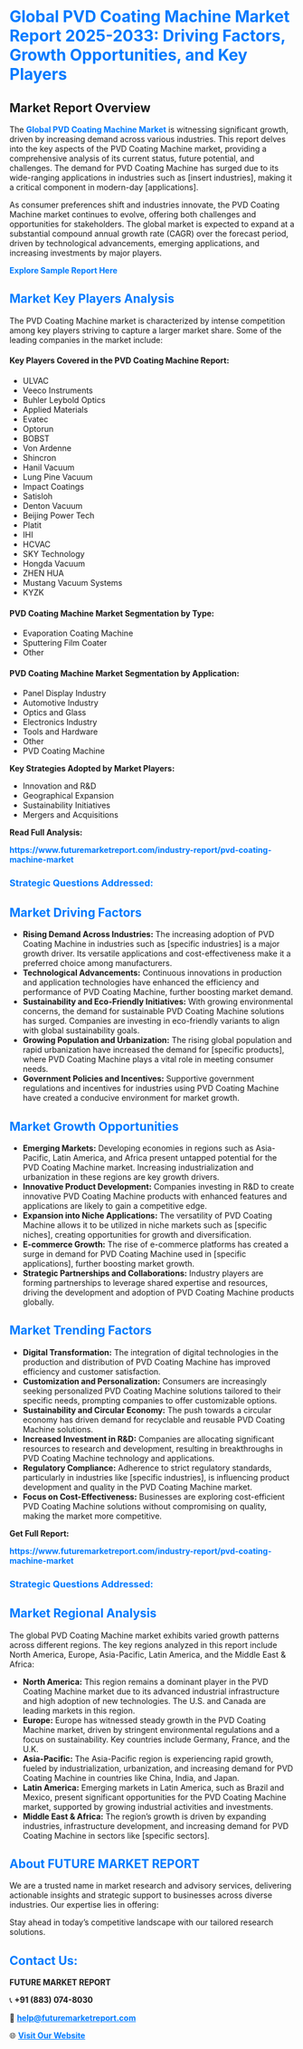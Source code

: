 <h1 style="color: #007BFF;">Global PVD Coating Machine Market Report 2025-2033: Driving Factors, Growth Opportunities, and Key Players</h1>

<section id="overview">
<h2>Market Report Overview</h2>
<p>The <a href="https://www.futuremarketreport.com/industry-report/pvd-coating-machine-market" style="color: #007BFF; text-decoration: none;"><strong>Global PVD Coating Machine Market</strong></a> is witnessing significant growth, driven by increasing demand across various industries. This report delves into the key aspects of the PVD Coating Machine market, providing a comprehensive analysis of its current status, future potential, and challenges. The demand for PVD Coating Machine has surged due to its wide-ranging applications in industries such as [insert industries], making it a critical component in modern-day [applications].</p>
<p>As consumer preferences shift and industries innovate, the PVD Coating Machine market continues to evolve, offering both challenges and opportunities for stakeholders. The global market is expected to expand at a substantial compound annual growth rate (CAGR) over the forecast period, driven by technological advancements, emerging applications, and increasing investments by major players.</p>
</section>

<section id="overview">
<p><a href="https://www.futuremarketreport.com/request-sample/reportId=124466" style="color: #007BFF; text-decoration: none;"><strong>Explore Sample Report Here</strong></a></p>
</section>

<section id="key-players">
<h2 style="color: #007BFF;">Market Key Players Analysis</h2>
<p>The PVD Coating Machine market is characterized by intense competition among key players striving to capture a larger market share. Some of the leading companies in the market include:</p>
<h4>Key Players Covered in the PVD Coating Machine Report:</h4>
<ul><li>ULVAC</li><li>Veeco Instruments</li><li>Buhler Leybold Optics</li><li>Applied Materials</li><li>Evatec</li><li>Optorun</li><li>BOBST</li><li>Von Ardenne</li><li>Shincron</li><li>Hanil Vacuum</li><li>Lung Pine Vacuum</li><li>Impact Coatings</li><li>Satisloh</li><li>Denton Vacuum</li><li>Beijing Power Tech</li><li>Platit</li><li>IHI</li><li>HCVAC</li><li>SKY Technology</li><li>Hongda Vacuum</li><li>ZHEN HUA</li><li>Mustang Vacuum Systems</li><li>KYZK</li></ul>
<h4>PVD Coating Machine Market Segmentation by Type:</h4>
<ul><li>Evaporation Coating Machine</li><li>Sputtering Film Coater</li><li>Other</li></ul>

<h4>PVD Coating Machine Market Segmentation by Application:</h4>
<ul><li>Panel Display Industry</li><li>Automotive Industry</li><li>Optics and Glass</li><li>Electronics Industry</li><li>Tools and Hardware</li><li>Other</li><li>PVD Coating Machine</li></ul>
<p><strong>Key Strategies Adopted by Market Players:</strong></p>
<ul>
<li>Innovation and R&D</li>
<li>Geographical Expansion</li>
<li>Sustainability Initiatives</li>
<li>Mergers and Acquisitions</li>
</ul>
</section>

<section>
<p><strong>Read Full Analysis: </strong></p><a href="https://www.futuremarketreport.com/industry-report/pvd-coating-machine-market" style="color: #007BFF; text-decoration: none;"><strong>https://www.futuremarketreport.com/industry-report/pvd-coating-machine-market</strong></a>
<h3 style="color: #007BFF;">Strategic Questions Addressed:</h3>
</section>

<section id="driving-factors">
<h2 style="color: #007BFF;">Market Driving Factors</h2>
<ul>
<li><strong>Rising Demand Across Industries:</strong> The increasing adoption of PVD Coating Machine in industries such as [specific industries] is a major growth driver. Its versatile applications and cost-effectiveness make it a preferred choice among manufacturers.</li>
<li><strong>Technological Advancements:</strong> Continuous innovations in production and application technologies have enhanced the efficiency and performance of PVD Coating Machine, further boosting market demand.</li>
<li><strong>Sustainability and Eco-Friendly Initiatives:</strong> With growing environmental concerns, the demand for sustainable PVD Coating Machine solutions has surged. Companies are investing in eco-friendly variants to align with global sustainability goals.</li>
<li><strong>Growing Population and Urbanization:</strong> The rising global population and rapid urbanization have increased the demand for [specific products], where PVD Coating Machine plays a vital role in meeting consumer needs.</li>
<li><strong>Government Policies and Incentives:</strong> Supportive government regulations and incentives for industries using PVD Coating Machine have created a conducive environment for market growth.</li>
</ul>
</section>

<section id="growth-opportunities">
<h2 style="color: #007BFF;">Market Growth Opportunities</h2>
<ul>
<li><strong>Emerging Markets:</strong> Developing economies in regions such as Asia-Pacific, Latin America, and Africa present untapped potential for the PVD Coating Machine market. Increasing industrialization and urbanization in these regions are key growth drivers.</li>
<li><strong>Innovative Product Development:</strong> Companies investing in R&D to create innovative PVD Coating Machine products with enhanced features and applications are likely to gain a competitive edge.</li>
<li><strong>Expansion into Niche Applications:</strong> The versatility of PVD Coating Machine allows it to be utilized in niche markets such as [specific niches], creating opportunities for growth and diversification.</li>
<li><strong>E-commerce Growth:</strong> The rise of e-commerce platforms has created a surge in demand for PVD Coating Machine used in [specific applications], further boosting market growth.</li>
<li><strong>Strategic Partnerships and Collaborations:</strong> Industry players are forming partnerships to leverage shared expertise and resources, driving the development and adoption of PVD Coating Machine products globally.</li>
</ul>
</section>

<section id="trending-factors">
<h2 style="color: #007BFF;">Market Trending Factors</h2>
<ul>
<li><strong>Digital Transformation:</strong> The integration of digital technologies in the production and distribution of PVD Coating Machine has improved efficiency and customer satisfaction.</li>
<li><strong>Customization and Personalization:</strong> Consumers are increasingly seeking personalized PVD Coating Machine solutions tailored to their specific needs, prompting companies to offer customizable options.</li>
<li><strong>Sustainability and Circular Economy:</strong> The push towards a circular economy has driven demand for recyclable and reusable PVD Coating Machine solutions.</li>
<li><strong>Increased Investment in R&D:</strong> Companies are allocating significant resources to research and development, resulting in breakthroughs in PVD Coating Machine technology and applications.</li>
<li><strong>Regulatory Compliance:</strong> Adherence to strict regulatory standards, particularly in industries like [specific industries], is influencing product development and quality in the PVD Coating Machine market.</li>
<li><strong>Focus on Cost-Effectiveness:</strong> Businesses are exploring cost-efficient PVD Coating Machine solutions without compromising on quality, making the market more competitive.</li>
</ul>
</section>

<section>
<p><strong>Get Full Report: </strong></p><a href="https://www.futuremarketreport.com/industry-report/pvd-coating-machine-market" style="color: #007BFF; text-decoration: none;"><strong>https://www.futuremarketreport.com/industry-report/pvd-coating-machine-market</strong></a>
<h3 style="color: #007BFF;">Strategic Questions Addressed:</h3>
</section>


<section id="regional-analysis">
<h2 style="color: #007BFF;">Market Regional Analysis</h2>
<p>The global PVD Coating Machine market exhibits varied growth patterns across different regions. The key regions analyzed in this report include North America, Europe, Asia-Pacific, Latin America, and the Middle East & Africa:</p>
<ul>
<li><strong>North America:</strong> This region remains a dominant player in the PVD Coating Machine market due to its advanced industrial infrastructure and high adoption of new technologies. The U.S. and Canada are leading markets in this region.</li>
<li><strong>Europe:</strong> Europe has witnessed steady growth in the PVD Coating Machine market, driven by stringent environmental regulations and a focus on sustainability. Key countries include Germany, France, and the U.K.</li>
<li><strong>Asia-Pacific:</strong> The Asia-Pacific region is experiencing rapid growth, fueled by industrialization, urbanization, and increasing demand for PVD Coating Machine in countries like China, India, and Japan.</li>
<li><strong>Latin America:</strong> Emerging markets in Latin America, such as Brazil and Mexico, present significant opportunities for the PVD Coating Machine market, supported by growing industrial activities and investments.</li>
<li><strong>Middle East & Africa:</strong> The region’s growth is driven by expanding industries, infrastructure development, and increasing demand for PVD Coating Machine in sectors like [specific sectors].</li>
</ul>
</section>

<footer>
<h2 style="color: #007BFF;">About FUTURE MARKET REPORT</h2>
<p>We are a trusted name in market research and advisory services, delivering actionable insights and strategic support to businesses across diverse industries. Our expertise lies in offering:</p>

<p>Stay ahead in today’s competitive landscape with our tailored research solutions.</p>

<h2 style="color: #007BFF;">Contact Us:</h2>
<p><strong>FUTURE MARKET REPORT</strong></p>
<p>📞 <strong>+91 (883) 074-8030</strong></p>
<p>📧 <strong><a href="mailto:help@futuremarketreport.com" style="color: #007BFF;">help@futuremarketreport.com</a></strong></p>
<p>🌐 <strong><a href="https://www.futuremarketreport.com/" style="color: #007BFF;">Visit Our Website</a></strong></p>
</footer>